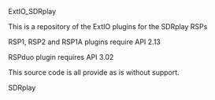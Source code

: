 ExtIO_SDRplay

This is a repository of the ExtIO plugins for the SDRplay RSPs

RSP1, RSP2 and RSP1A plugins require API 2.13

RSPduo plugin requires API 3.02

This source code is all provide as is without support.

SDRplay